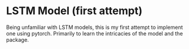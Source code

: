 # LSTM Model (first attempt)
Being unfamiliar with LSTM models, this is my first attempt to implement one using pytorch. Primarily to learn the intricacies of the model and the package.

